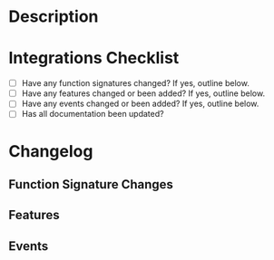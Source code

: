 # Description

# Integrations Checklist

- [ ] Have any function signatures changed? If yes, outline below.
- [ ] Have any features changed or been added? If yes, outline below.
- [ ] Have any events changed or been added? If yes, outline below.
- [ ] Has all documentation been updated?

# Changelog

## Function Signature Changes

## Features

## Events
